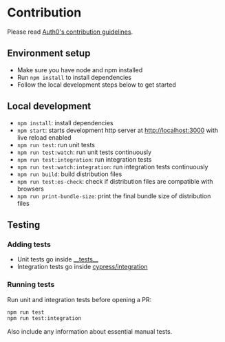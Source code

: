 # Contribution

Please read [Auth0's contribution guidelines](GENERAL-CONTRIBUTING.md).

## Environment setup

- Make sure you have node and npm installed
- Run `npm install` to install dependencies
- Follow the local development steps below to get started

## Local development

- `npm install`: install dependencies
- `npm start`: starts development http server at [http://localhost:3000](http://localhost:3000) with live reload enabled
- `npm run test`: run unit tests
- `npm run test:watch`: run unit tests continuously
- `npm run test:integration`: run integration tests
- `npm run test:watch:integration`: run integration tests continuously
- `npm run build`: build distribution files
- `npm run test:es-check`: check if distribution files are compatible with browsers
- `npm run print-bundle-size`: print the final bundle size of distribution files

## Testing

### Adding tests

- Unit tests go inside [\_\_tests\_\_](https://github.com/auth0/auth0-spa-js/tree/master/__tests__)
- Integration tests go inside [cypress/integration](https://github.com/auth0/auth0-spa-js/tree/master/cypress/integration)

### Running tests

Run unit and integration tests before opening a PR:

```bash
npm run test
npm run test:integration
```

Also include any information about essential manual tests.

